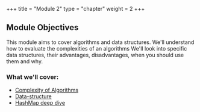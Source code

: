 +++
title = "Module 2"
type = "chapter"
weight = 2
+++

## Module Objectives

This module aims to cover algorithms and data structures. 
We'll understand how to evaluate the complexities of an algorithms We'll look into specific data structures, their advantages, disadvantages, when you should use them and why.

### What we'll cover:
* [Complexity of Algorithms](1-evaluate-algoritm.md)
* [Data-structure](2-data-structures.md)
* [HashMap deep dive](3-hash-map-deep-dive.md)
